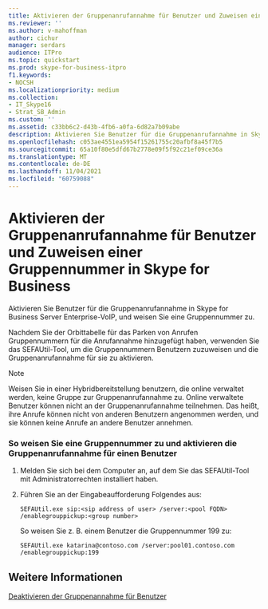 ```yaml
---
title: Aktivieren der Gruppenanrufannahme für Benutzer und Zuweisen einer Gruppennummer in Skype for Business
ms.reviewer: ''
ms.author: v-mahoffman
author: cichur
manager: serdars
audience: ITPro
ms.topic: quickstart
ms.prod: skype-for-business-itpro
f1.keywords:
- NOCSH
ms.localizationpriority: medium
ms.collection:
- IT_Skype16
- Strat_SB_Admin
ms.custom: ''
ms.assetid: c33bb6c2-d43b-4fb6-a0fa-6d82a7b09abe
description: Aktivieren Sie Benutzer für die Gruppenanrufannahme in Skype for Business Server Enterprise-VoIP, und weisen Sie eine Gruppennummer zu.
ms.openlocfilehash: c053ae4551ea5954f15261755c20afbf8a45f7b5
ms.sourcegitcommit: 65a10f80e5dfd67b2778e09f5f92c21ef09ce36a
ms.translationtype: MT
ms.contentlocale: de-DE
ms.lasthandoff: 11/04/2021
ms.locfileid: "60759088"
---
```

# <a name="enable-group-call-pickup-for-users-and-assign-a-group-number-in-skype-for-business"></a>Aktivieren der Gruppenanrufannahme für Benutzer und Zuweisen einer Gruppennummer in Skype for Business

Aktivieren Sie Benutzer für die Gruppenanrufannahme in Skype for Business Server Enterprise-VoIP, und weisen Sie eine Gruppennummer zu.

Nachdem Sie der Orbittabelle für das Parken von Anrufen Gruppennummern für die Anrufannahme hinzugefügt haben, verwenden Sie das SEFAUtil-Tool, um die Gruppennummern Benutzern zuzuweisen und die Gruppenanrufannahme für sie zu aktivieren.

> [!NOTE]
> Weisen Sie in einer Hybridbereitstellung benutzern, die online verwaltet werden, keine Gruppe zur Gruppenanrufannahme zu. Online verwaltete Benutzer können nicht an der Gruppenanrufannahme teilnehmen. Das heißt, ihre Anrufe können nicht von anderen Benutzern angenommen werden, und sie können keine Anrufe an andere Benutzer annehmen.

### <a name="to-assign-a-group-number-and-enable-group-call-pickup-for-a-user"></a>So weisen Sie eine Gruppennummer zu und aktivieren die Gruppenanrufannahme für einen Benutzer

1. Melden Sie sich bei dem Computer an, auf dem Sie das SEFAUtil-Tool mit Administratorrechten installiert haben.

2. Führen Sie an der Eingabeaufforderung Folgendes aus:

   ```console
   SEFAUtil.exe sip:<sip address of user> /server:<pool FQDN> /enablegrouppickup:<group number>
   ```

    So weisen Sie z. B. einem Benutzer die Gruppennummer 199 zu:

   ```console
   SEFAUtil.exe katarina@contoso.com /server:pool01.contoso.com /enablegrouppickup:199
   ```

## <a name="see-also"></a>Weitere Informationen

[Deaktivieren der Gruppenannahme für Benutzer](/previous-versions/office/lync-server-2013/lync-server-2013-disable-group-call-pickup-for-users)